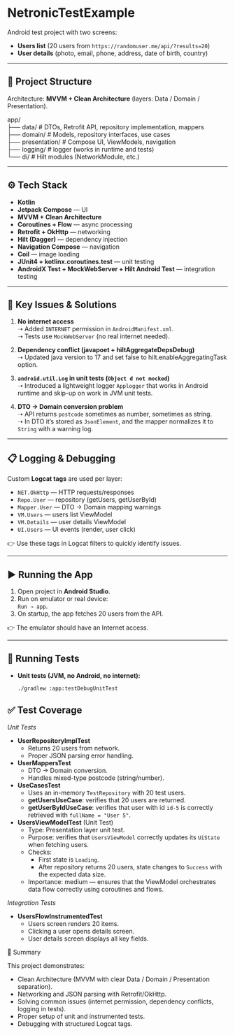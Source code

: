 # NetronicTestExample

Android test project with two screens:
- **Users list** (20 users from `https://randomuser.me/api/?results=20`)
- **User details** (photo, email, phone, address, date of birth, country)

---

## 📂 Project Structure

Architecture: **MVVM + Clean Architecture** (layers: Data / Domain / Presentation).

app/   
 ├── data/ # DTOs, Retrofit API, repository implementation, mappers<br>
 ├── domain/ # Models, repository interfaces, use cases<br>
 ├── presentation/ # Compose UI, ViewModels, navigation<br>
 ├── logging/ # logger (works in runtime and tests)<br>
 └── di/ # Hilt modules (NetworkModule, etc.)

---

## ⚙️ Tech Stack

- **Kotlin**
- **Jetpack Compose** — UI
- **MVVM + Clean Architecture**
- **Coroutines + Flow** — async processing
- **Retrofit + OkHttp** — networking
- **Hilt (Dagger)** — dependency injection
- **Navigation Compose** — navigation
- **Coil** — image loading
- **JUnit4 + kotlinx.coroutines.test** — unit testing
- **AndroidX Test + MockWebServer + Hilt Android Test** — integration testing

---

## 🐞 Key Issues & Solutions

1. **No internet access**  
   ➝ Added `INTERNET` permission in `AndroidManifest.xml`.  
   ➝ Tests use `MockWebServer` (no real internet needed).

2. **Dependency conflict (javapoet + hiltAggregateDepsDebug)**  
   ➝ Updated java version to 17 and set false to hilt.enableAggregatingTask option.

3. **`android.util.Log` in unit tests (`Object d not mocked`)**  
   ➝ Introduced a lightweight logger `Applogger` that works in Android runtime and skip-up on work in JVM unit tests.

4. **DTO → Domain conversion problem**  
   ➝ API returns `postcode` sometimes as number, sometimes as string.  
   ➝ In DTO it’s stored as `JsonElement`, and the mapper normalizes it to `String` with a warning log.

---

## 📋 Logging & Debugging

Custom **Logcat tags** are used per layer:

- `NET.OkHttp` — HTTP requests/responses
- `Repo.User` — repository (getUsers, getUserById)
- `Mapper.User` — DTO → Domain mapping warnings
- `VM.Users` — users list ViewModel
- `VM.Details` — user details ViewModel
- `UI.Users` — UI events (render, user click)

👉 Use these tags in Logcat filters to quickly identify issues.

---

## ▶️ Running the App

1. Open project in **Android Studio**.
2. Run on emulator or real device:  
   `Run → app`.
3. On startup, the app fetches 20 users from the API.

👉 The emulator should have an Internet access.

---

## 🧪 Running Tests

- **Unit tests (JVM, no Android, no internet):**
  ```bash
  ./gradlew :app:testDebugUnitTest

## ✅ Test Coverage
*Unit Tests*
- **UserRepositoryImplTest**
  - Returns 20 users from network.
  - Proper JSON parsing error handling.
- **UserMappersTest**
  - DTO → Domain conversion.
  - Handles mixed-type postcode (string/number).
- **UseCasesTest**
  - Uses an in-memory `TestRepository` with 20 test users.
  - **getUsersUseCase**: verifies that 20 users are returned.
  - **getUserByIdUseCase**: verifies that user with id `id-5` is correctly retrieved with `fullName = "User 5"`.
- **UsersViewModelTest** (Unit Test)
  - Type: Presentation layer unit test.
  - Purpose: verifies that `UsersViewModel` correctly updates its `UiState` when fetching users.
  - Checks:
      - First state is `Loading`.
      - After repository returns 20 users, state changes to `Success` with the expected data size.
  - Importance: medium — ensures that the ViewModel orchestrates data flow correctly using coroutines and flows.
  
*Integration Tests*
- **UsersFlowInstrumentedTest**
  - Users screen renders 20 items.
  - Clicking a user opens details screen.
  - User details screen displays all key fields.

📌 Summary

This project demonstrates:
- Clean Architecture (MVVM with clear Data / Domain / Presentation separation).
- Networking and JSON parsing with Retrofit/OkHttp.
- Solving common issues (internet permission, dependency conflicts, logging in tests).
- Proper setup of unit and instrumented tests.
- Debugging with structured Logcat tags.